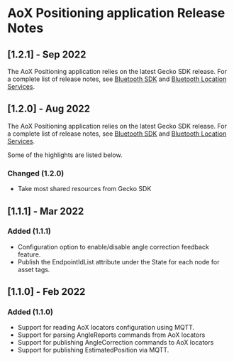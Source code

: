 # AoX Positioning application Release Notes

## [1.2.1] - Sep 2022

The AoX Positioning application relies on the latest Gecko SDK release. For a complete list of release notes,
see [Bluetooth SDK](https://www.silabs.com/documents/public/release-notes/bt-software-release-notes-4.1.0.0.pdf)
and [Bluetooth Location Services](https://www.silabs.com/documents/public/release-notes/bt-rtl-library-release-notes-4.1.0.0.pdf).

## [1.2.0] - Aug 2022

The AoX Positioning application relies on the latest Gecko SDK release. For a complete list of release notes,
see [Bluetooth SDK](https://www.silabs.com/documents/public/release-notes/bt-software-release-notes-4.0.0.0.pdf)
and [Bluetooth Location Services](https://www.silabs.com/documents/public/release-notes/bt-rtl-library-release-notes-4.0.0.0.pdf).

Some of the highlights are listed below.

### Changed (1.2.0)

* Take most shared resources from Gecko SDK

## [1.1.1] - Mar 2022

### Added (1.1.1)

* Configuration option to enable/disable angle correction feedback feature.
* Publish the EndpointIdList attribute under the State for each node for asset tags.

## [1.1.0] - Feb 2022

### Added (1.1.0)

* Support for reading AoX locators configuration using MQTT.
* Support for parsing AngleReports commands from AoX locators
* Support for publishing AngleCorrection commands to AoX locators
* Support for publishing EstimatedPosition via MQTT.
